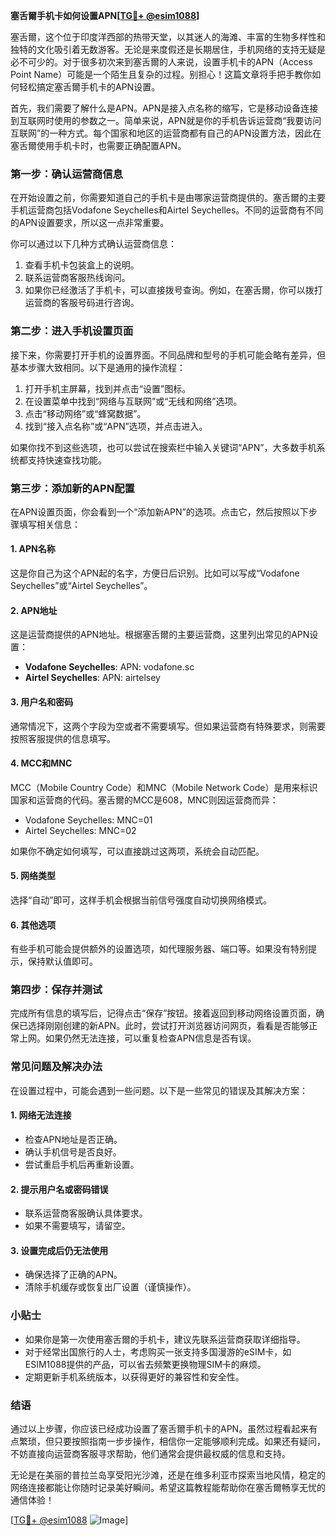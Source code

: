**塞舌爾手机卡如何设置APN[[TG💪+ @esim1088](https://t.me/s/esim1088)]**

塞舌爾，这个位于印度洋西部的热带天堂，以其迷人的海滩、丰富的生物多样性和独特的文化吸引着无数游客。无论是来度假还是长期居住，手机网络的支持无疑是必不可少的。对于很多初次来到塞舌爾的人来说，设置手机卡的APN（Access Point Name）可能是一个陌生且复杂的过程。别担心！这篇文章将手把手教你如何轻松搞定塞舌爾手机卡的APN设置。

首先，我们需要了解什么是APN。APN是接入点名称的缩写，它是移动设备连接到互联网时使用的参数之一。简单来说，APN就是你的手机告诉运营商“我要访问互联网”的一种方式。每个国家和地区的运营商都有自己的APN设置方法，因此在塞舌爾使用手机卡时，也需要正确配置APN。

### **第一步：确认运营商信息**

在开始设置之前，你需要知道自己的手机卡是由哪家运营商提供的。塞舌爾的主要手机运营商包括Vodafone Seychelles和Airtel Seychelles。不同的运营商有不同的APN设置要求，所以这一点非常重要。

你可以通过以下几种方式确认运营商信息：
1. 查看手机卡包装盒上的说明。
2. 联系运营商客服热线询问。
3. 如果你已经激活了手机卡，可以直接拨号查询。例如，在塞舌爾，你可以拨打运营商的客服号码进行咨询。

### **第二步：进入手机设置页面**

接下来，你需要打开手机的设置界面。不同品牌和型号的手机可能会略有差异，但基本步骤大致相同。以下是通用的操作流程：

1. 打开手机主屏幕，找到并点击“设置”图标。
2. 在设置菜单中找到“网络与互联网”或“无线和网络”选项。
3. 点击“移动网络”或“蜂窝数据”。
4. 找到“接入点名称”或“APN”选项，并点击进入。

如果你找不到这些选项，也可以尝试在搜索栏中输入关键词“APN”，大多数手机系统都支持快速查找功能。

### **第三步：添加新的APN配置**

在APN设置页面，你会看到一个“添加新APN”的选项。点击它，然后按照以下步骤填写相关信息：

#### **1. APN名称**
这是你自己为这个APN起的名字，方便日后识别。比如可以写成“Vodafone Seychelles”或“Airtel Seychelles”。

#### **2. APN地址**
这是运营商提供的APN地址。根据塞舌爾的主要运营商，这里列出常见的APN设置：
- **Vodafone Seychelles**: APN: vodafone.sc
- **Airtel Seychelles**: APN: airtelsey

#### **3. 用户名和密码**
通常情况下，这两个字段为空或者不需要填写。但如果运营商有特殊要求，则需要按照客服提供的信息填写。

#### **4. MCC和MNC**
MCC（Mobile Country Code）和MNC（Mobile Network Code）是用来标识国家和运营商的代码。塞舌爾的MCC是608，MNC则因运营商而异：
- Vodafone Seychelles: MNC=01
- Airtel Seychelles: MNC=02

如果你不确定如何填写，可以直接跳过这两项，系统会自动匹配。

#### **5. 网络类型**
选择“自动”即可，这样手机会根据当前信号强度自动切换网络模式。

#### **6. 其他选项**
有些手机可能会提供额外的设置选项，如代理服务器、端口等。如果没有特别提示，保持默认值即可。

### **第四步：保存并测试**

完成所有信息的填写后，记得点击“保存”按钮。接着返回到移动网络设置页面，确保已选择刚刚创建的新APN。此时，尝试打开浏览器访问网页，看看是否能够正常上网。如果仍然无法连接，可以重复检查APN信息是否有误。

### **常见问题及解决办法**

在设置过程中，可能会遇到一些问题。以下是一些常见的错误及其解决方案：

#### **1. 网络无法连接**
- 检查APN地址是否正确。
- 确认手机信号是否良好。
- 尝试重启手机后再重新设置。

#### **2. 提示用户名或密码错误**
- 联系运营商客服确认具体要求。
- 如果不需要填写，请留空。

#### **3. 设置完成后仍无法使用**
- 确保选择了正确的APN。
- 清除手机缓存或恢复出厂设置（谨慎操作）。

### **小贴士**

- 如果你是第一次使用塞舌爾的手机卡，建议先联系运营商获取详细指导。
- 对于经常出国旅行的人士，考虑购买一张支持多国漫游的eSIM卡，如ESIM1088提供的产品，可以省去频繁更换物理SIM卡的麻烦。
- 定期更新手机系统版本，以获得更好的兼容性和安全性。

### **结语**

通过以上步骤，你应该已经成功设置了塞舌爾手机卡的APN。虽然过程看起来有点繁琐，但只要按照指南一步步操作，相信你一定能够顺利完成。如果还有疑问，不妨直接向运营商客服寻求帮助，他们通常会提供最权威的信息和支持。

无论是在美丽的普拉兰岛享受阳光沙滩，还是在维多利亚市探索当地风情，稳定的网络连接都能让你随时记录美好瞬间。希望这篇教程能帮助你在塞舌爾畅享无忧的通信体验！

[[TG💪+ @esim1088](https://t.me/s/esim1088) ![Image](https://i.postimg.cc/4NQfJmqS/Snipaste-2025-05-13-00-14-12.png)]